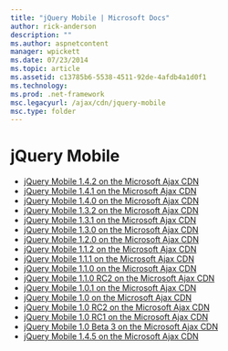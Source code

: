 ```yaml
---
title: "jQuery Mobile | Microsoft Docs"
author: rick-anderson
description: ""
ms.author: aspnetcontent
manager: wpickett
ms.date: 07/23/2014
ms.topic: article
ms.assetid: c13785b6-5538-4511-92de-4afdb4a1d0f1
ms.technology: 
ms.prod: .net-framework
msc.legacyurl: /ajax/cdn/jquery-mobile
msc.type: folder
---
```

jQuery Mobile
====================
- [jQuery Mobile 1.4.2 on the Microsoft Ajax CDN](cdnjquerymobile142.md)
- [jQuery Mobile 1.4.1 on the Microsoft Ajax CDN](cdnjquerymobile141.md)
- [jQuery Mobile 1.4.0 on the Microsoft Ajax CDN](cdnjquerymobile140.md)
- [jQuery Mobile 1.3.2 on the Microsoft Ajax CDN](cdnjquerymobile132.md)
- [jQuery Mobile 1.3.1 on the Microsoft Ajax CDN](cdnjquerymobile131.md)
- [jQuery Mobile 1.3.0 on the Microsoft Ajax CDN](cdnjquerymobile130.md)
- [jQuery Mobile 1.2.0 on the Microsoft Ajax CDN](cdnjquerymobile120.md)
- [jQuery Mobile 1.1.2 on the Microsoft Ajax CDN](cdnjquerymobile112.md)
- [jQuery Mobile 1.1.1 on the Microsoft Ajax CDN](cdnjquerymobile111.md)
- [jQuery Mobile 1.1.0 on the Microsoft Ajax CDN](cdnjquerymobile110.md)
- [jQuery Mobile 1.1.0 RC2 on the Microsoft Ajax CDN](cdnjquerymobile110rc2.md)
- [jQuery Mobile 1.0.1 on the Microsoft Ajax CDN](cdnjquerymobile101.md)
- [jQuery Mobile 1.0 on the Microsoft Ajax CDN](cdnjquerymobile10.md)
- [jQuery Mobile 1.0 RC2 on the Microsoft Ajax CDN](cdnjquerymobile10rc2.md)
- [jQuery Mobile 1.0 RC1 on the Microsoft Ajax CDN](cdnjquerymobile10rc1.md)
- [jQuery Mobile 1.0 Beta 3 on the Microsoft Ajax CDN](cdnjquerymobile10b3.md)
- [jQuery Mobile 1.4.5 on the Microsoft Ajax CDN](cdnjquerymobile145.md)